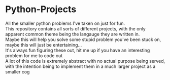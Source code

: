 # Python-Projects
All the smaller python problems I've taken on just for fun. <br>
This repository contains all sorts of different projects, with the only apparent common theme being the langauge they are written in. <br>
Maybe this will help you solve some stupid problem you've been stuck on, maybe this will just be entertaining... <br>
It's always fun figuring these out, hit me up if you have an interesting problem for me to code out <br>
A lot of this code is extremely abstract with no actual purpose being served, with the intention being to implement them in a much larger project as a smaller cog <br>
